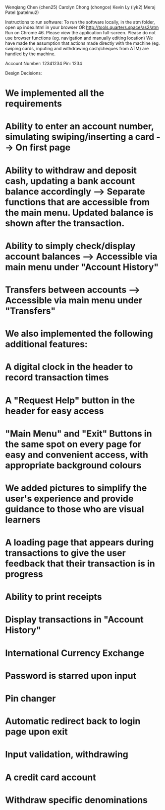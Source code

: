 Wenqiang Chen (chen25)
Carolyn Chong (chongce)
Kevin Ly (lyk2)
Meraj Patel (patelmu2)

Instructions to run software:
To run the software locally, in the atm folder, open up index.html in your browser OR http://tools.quarters.space/as2/atm
Run on Chrome 46.
Please view the application full-screen. 
Please do not use browser functions (eg. navigation and manually editing location)
We have made the assumption that actions made directly with the machine (eg. swiping cards, inputing and withdrawing cash/cheques from ATM) are handled by the machine.

Account Number: 12341234
Pin: 1234

Design Decisions:
# We implemented all the requirements
# Ability to enter an account number, simulating swiping/inserting a card --> On first page
# Ability to withdraw and deposit cash, updating a bank account balance accordingly --> Separate functions that are accessible from the main menu. Updated balance is shown after the transaction.
# Ability to simply check/display account balances --> Accessible via main menu under "Account History"
# Transfers between accounts --> Accessible via main menu under "Transfers"

# We also implemented the following additional features:
# A digital clock in the header to record transaction times
# A "Request Help" button in the header for easy access
# "Main Menu" and "Exit" Buttons in the same spot on every page for easy and convenient access, with appropriate background colours
# We added pictures to simplify the user's experience and provide guidance to those who are visual learners
# A loading page that appears during transactions to give the user feedback that their transaction is in progress
# Ability to print receipts
# Display transactions in "Account History"
# International Currency Exchange
# Password is starred upon input
# Pin changer
# Automatic redirect back to login page upon exit
# Input validation, withdrawing
# A credit card account
# Withdraw specific denominations